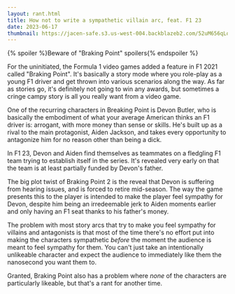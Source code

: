 ```yaml
---
layout: rant.html
title: How not to write a sympathetic villain arc, feat. F1 23
date: 2023-06-17
thumbnail: https://jacen-safe.s3.us-west-004.backblazeb2.com/52uM656qLoiE.png
---
```


{% spoiler %}Beware of "Braking Point" spoilers{% endspoiler %}

For the uninitiated, the Formula 1 video games added a feature in F1 2021 called "Braking Point". It's basically a story mode where you role-play as a young F1 driver and get thrown into various scenarios along the way. As far as stories go, it's definitely not going to win any awards, but sometimes a cringe campy story is all you really want from a video game.
<!-- more -->

One of the recurring characters in Breaking Point is Devon Butler, who is basically the embodiment of what your average American thinks an F1 driver is: arrogant, with more money than sense or skills. He's built up as a rival to the main protagonist, Aiden Jackson, and takes every opportunity to antagonize him for no reason other than being a dick.

In F1 23, Devon and Aiden find themselves as teammates on a fledgling F1 team trying to establish itself in the series. It's revealed very early on that the team is at least partially funded by Devon's father.

The big plot twist of Braking Point 2 is the reveal that Devon is suffering from hearing issues, and is forced to retire mid-season. The way the game presents this to the player is intended to make the player feel sympathy for Devon, despite him being an irredeemable jerk to Aiden moments earlier and only having an F1 seat thanks to his father's money.

The problem with most story arcs that try to make you feel sympathy for villains and antagonists is that most of the time there's no effort put into making the characters sympathetic *before* the moment the audience is meant to feel sympathy for them. You can't just take an intentionally unlikeable character and expect the audience to immediately like them the nanosecond you want them to.

Granted, Braking Point also has a problem where *none* of the characters are particularly likeable, but that's a rant for another time.